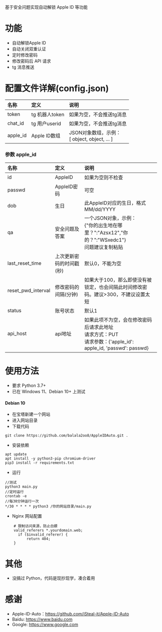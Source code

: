 
 基于安全问题实现自动解锁 Apple ID 等功能
 
# 功能
- 自动解锁Apple ID
- 自动关闭双重认证
- 定时修改密码
- 修改密码后 API 请求
- tg 消息推送

# 配置文件详解(config.json)
名称 | 定义 | 说明
:- | :- | :-
token | tg 机器人token | 如果为空，不会推送tg消息
chat_id | tg 用户userid | 如果为空，不会推送tg消息
apple_id | Apple ID数组 | JSON对象数组，示例：<br>[ object, object, ... ]

### 参数 apple_id
名称 | 定义 | 说明
:- | :- | :-
id | AppleID | 如果为空则不检查
passwd | AppleID密码 | 可空
dob | 生日 | 此AppleID对应的生日，格式 MM/dd/YYYY
qa | 安全问题及答案 | 一个JSON对象，示例：<br>{"你的出生地在哪里？":"Azsx12","你的？":"WSxedc1"}<br>问题建议复制粘贴
last_reset_time | 上次更新密码的时间戳(秒) | 默认0，不能为空
reset_pwd_interval | 修改密码的间隔(分钟) | 如果大于100，那么即使没有被锁定，也会间隔此时间修改密码。建议>300，不建议设置太短
status | 账号状态 | 默认1
api_host | api地址 | 如果此项不为空，会在修改密码后请求此地址<br>请求方式：PUT<br>请求参数：{'apple_id': apple_id, 'passwd': passwd}

# 使用方法
- 要求 Python 3.7+
- 已在 Windows 11、Debian 10+ 上测试

#### Debian 10

- 在宝塔新建一个网站
- 进入网站目录
- 下载代码 
```
git clone https://github.com/balala2oo8/AppleIDAuto.git .
```
- 安装依赖
```
apt update
apt install -y python3-pip chromium-driver
pip3 install -r requirements.txt
```
- 运行
```
//测试
python3 main.py
//定时运行
crontab -e
//每30分钟运行一次
*/30 * * * * python3 /你的网站目录/main.py
``` 
- Nginx 网站配置
```
    # 限制访问来源，防止白嫖
    valid_referers *.yourdomain.web;
	  if ($invalid_referer) {
		  return 404;
    }
```

# 其他
- 没搞过 Python，代码是现抄现学，凑合着用

# 感谢

* Apple-ID-Auto：https://github.com/iSteal-it/Apple-ID-Auto
* Baidu: https://www.baidu.com 
* Google: https://www.google.com